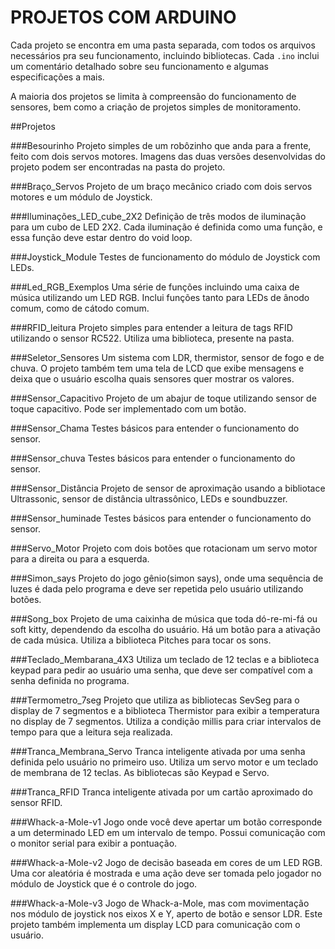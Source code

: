﻿# PROJETOS COM ARDUINO
Cada projeto se encontra em uma pasta separada, com todos os arquivos necessários pra seu funcionamento, incluindo bibliotecas.
Cada `.ino` inclui um comentário detalhado sobre seu funcionamento e algumas especificações a mais.

A maioria dos projetos se limita à compreensão do funcionamento de sensores, bem como a criação de projetos simples de monitoramento. 

##Projetos

###Besourinho
Projeto simples de um robôzinho que anda para a frente, feito com dois servos motores. Imagens das duas versões desenvolvidas do projeto podem ser encontradas na pasta do projeto.

###Braço_Servos
Projeto de um braço mecânico criado com dois servos motores e um módulo de Joystick.

###Iluminações_LED_cube_2X2
Definição de três modos de iluminação para um cubo de LED 2X2. Cada iluminação é definida como uma função, e essa função deve estar dentro do void loop.

###Joystick_Module
Testes de funcionamento do módulo de Joystick com LEDs.

###Led_RGB_Exemplos
Uma série de funções incluindo uma caixa de música utilizando um LED RGB. Inclui funções tanto para LEDs de ânodo comum, como de cátodo comum.

###RFID_leitura
Projeto simples para entender a leitura de tags RFID utilizando o sensor RC522. Utiliza uma biblioteca, presente na pasta.

###Seletor_Sensores
Um sistema com LDR, thermistor, sensor de fogo e de chuva. O projeto também tem uma tela de LCD que exibe mensagens e deixa que o usuário escolha quais sensores quer mostrar os valores.

###Sensor_Capacitivo
Projeto de um abajur de toque utilizando sensor de toque capacitivo. Pode ser implementado com um botão.

###Sensor_Chama
Testes básicos para entender o funcionamento do sensor.

###Sensor_chuva
Testes básicos para entender o funcionamento do sensor.

###Sensor_Distância
Projeto de sensor de aproximação usando a bibliotace Ultrassonic, sensor de distância ultrassônico, LEDs e soundbuzzer.

###Sensor_huminade
Testes básicos para entender o funcionamento do sensor.

###Servo_Motor
Projeto com dois botões que rotacionam um servo motor para a direita ou para a esquerda.

###Simon_says
Projeto do jogo gênio(simon says), onde uma sequência de luzes é dada pelo programa e deve ser repetida pelo usuário utilizando botões. 

###Song_box
Projeto de uma caixinha de música que toda dó-re-mi-fá ou soft kitty, dependendo da escolha do usuário. Há um botão para a ativação de cada música. Utiliza a biblioteca Pitches para tocar os sons.

###Teclado_Membarana_4X3
Utiliza um teclado de 12 teclas e a biblioteca keypad para pedir ao usuário uma senha, que deve ser compatível com a senha definida no programa.

###Termometro_7seg
Projeto que utiliza as bibliotecas SevSeg para o display de 7 segmentos e a biblioteca Thermistor para exibir a temperatura no display de 7 segmentos. Utiliza a condição millis para criar intervalos de tempo para que a leitura seja realizada.

###Tranca_Membrana_Servo
Tranca inteligente ativada por uma senha definida pelo usuário no primeiro uso. Utiliza um servo motor e um teclado de membrana de 12 teclas. As bibliotecas são Keypad e Servo.

###Tranca_RFID
Tranca inteligente ativada por um cartão aproximado do sensor RFID.

###Whack-a-Mole-v1
Jogo onde você deve apertar um botão corresponde a um determinado LED em um intervalo de tempo. Possui comunicação com o monitor serial para exibir a pontuação.

###Whack-a-Mole-v2
Jogo de decisão baseada em cores de um LED RGB. Uma cor aleatória é mostrada e uma ação deve ser tomada pelo jogador no módulo de Joystick que é o controle do jogo.

###Whack-a-Mole-v3
Jogo de Whack-a-Mole, mas com movimentação nos módulo de joystick nos eixos X e Y, aperto de botão e sensor LDR. Este projeto também implementa um display LCD para comunicação com o usuário.
